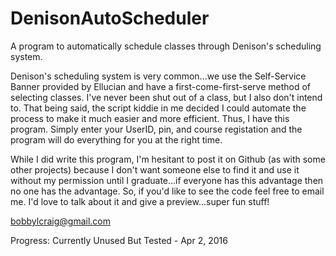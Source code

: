 # DenisonAutoScheduler
A program to automatically schedule classes through Denison's scheduling system.

Denison's scheduling system is very common...we use the Self-Service Banner provided by Ellucian and have a first-come-first-serve method of selecting classes. I've never been shut out of a class, but I also don't intend to. That being said, the script kiddie in me decided I could automate the process to make it much easier and more efficient. Thus, I have this program. Simply enter your UserID, pin, and course registation and the program will do everything for you at the right time.

While I did write this program, I'm hesitant to post it on Github (as with some other projects) because I don't want someone else to find it and use it without my permission until I graduate...if everyone has this advantage then no one has the advantage. So, if you'd like to see the code feel free to email me. I'd love to talk about it and give a preview...super fun stuff!

bobbylcraig@gmail.com

Progress: Currently Unused But Tested - Apr 2, 2016
